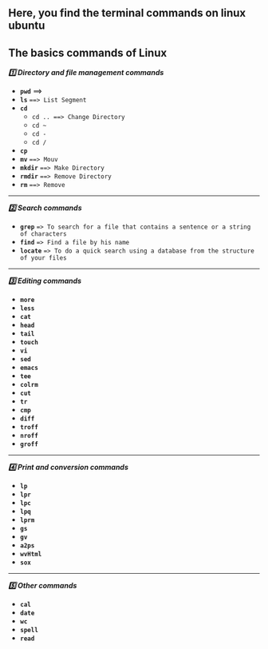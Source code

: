 ## Here, you find the terminal commands on linux ubuntu


## The basics commands of Linux


_**:one: Directory and file management commands**_

- **`pwd`** ==> 
- **`ls`** `==> List Segment`
- **`cd`**
  - `cd .. ==> Change Directory`
  - `cd ~`
  - `cd -`
  - `cd /`
- **`cp`**
- **`mv`** `==> Mouv`
- **`mkdir`** `==> Make Directory`
- **`rmdir`** `==> Remove Directory`
- **`rm`** `==> Remove`
---
_**:two: Search commands**_

- **`grep`** `=> To search for a file that contains a sentence or a string of characters`
- **`find`** `=> Find a file by his name`
- **`locate`** `=> To do a quick search using a database from the structure of your files`
---
_**:three: Editing commands**_

- **`more`**
- **`less`**
- **`cat`**
- **`head`**
- **`tail`**
- **`touch`**
- **`vi`**
- **`sed`**
- **`emacs`**
- **`tee`**
- **`colrm`**
- **`cut`**
- **`tr`**
- **`cmp`**
- **`diff`**
- **`troff`**
- **`nroff`**
- **`groff`**
---
_**:four: Print and conversion commands**_

- **`lp`**
- **`lpr`**
- **`lpc`**
- **`lpq`**
- **`lprm`**
- **`gs`**
- **`gv`**
- **`a2ps`**
- **`wvHtml`**
- **`sox`**
---
_**:five: Other commands**_

- **`cal`**
- **`date`**
- **`wc`**
- **`spell`**
- **`read`**


